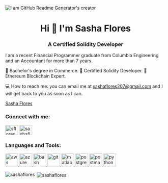 ![I am GitHub Readme Generator's creator](https://img3.goodfon.com/wallpaper/nbig/1/50/programmer-by-pcbots-java.jpg)





<h1 align="center">Hi 👋 I'm Sasha Flores</h1>
<h3 align="center">A Certified Solidity Developer</h3>

I am a recent Financial Programmer graduate from Columbia Engineering and an Accountant for more than 7 years.

👩 Bachelor's degree in Commerce.
👩 Certified Solidity Developer.
👩 Ethereum Blockchain Expert.


💻 How to reach me: you can email me at sashaflores207@gmail.com and I will get back to you as soon as I can.


<div class="LI-profile-badge"  data-version="v1" data-size="medium" data-locale="en_US" data-type="vertical" data-theme="dark" data-vanity="sflores369"><a class="LI-simple-link" href='https://www.linkedin.com/in/sflores369?trk=profile-badge'>Sasha Flores</a></div>


<h3 align="left">Connect with me:</h3>
<p align="left">
<a href="https://linkedin.com/in/sflores369" target="blank"><img align="center" src="https://cdn.jsdelivr.net/npm/simple-icons@3.0.1/icons/linkedin.svg" alt="sflores369" height="30" width="40" /></a>
<a href="https://kaggle.com/sashaflores" target="blank"><img align="center" src="https://cdn.jsdelivr.net/npm/simple-icons@3.0.1/icons/kaggle.svg" alt="sashaflores" height="30" width="40" /></a>
</p>

<h3 align="left">Languages and Tools:</h3>
<p align="left"> <a href="https://aws.amazon.com" target="_blank"> <img src="https://devicons.github.io/devicon/devicon.git/icons/amazonwebservices/amazonwebservices-original-wordmark.svg" alt="aws" width="40" height="40"/> </a> <a href="https://azure.microsoft.com/en-in/" target="_blank"> <img src="https://www.vectorlogo.zone/logos/microsoft_azure/microsoft_azure-icon.svg" alt="azure" width="40" height="40"/> </a> <a href="https://www.gnu.org/software/bash/" target="_blank"> <img src="https://www.vectorlogo.zone/logos/gnu_bash/gnu_bash-icon.svg" alt="bash" width="40" height="40"/> </a> <a href="https://git-scm.com/" target="_blank"> <img src="https://www.vectorlogo.zone/logos/git-scm/git-scm-icon.svg" alt="git" width="40" height="40"/> </a> <a href="https://www.mathworks.com/" target="_blank"> <img src="https://raw.githubusercontent.com/simple-icons/simple-icons/master/icons/mathworks.svg" alt="matlab" width="40" height="40"/> </a> <a href="https://www.postgresql.org" target="_blank"> <img src="https://devicons.github.io/devicon/devicon.git/icons/postgresql/postgresql-original-wordmark.svg" alt="postgresql" width="40" height="40"/> </a> <a href="https://postman.com" target="_blank"> <img src="https://www.vectorlogo.zone/logos/getpostman/getpostman-icon.svg" alt="postman" width="40" height="40"/> </a> <a href="https://www.python.org" target="_blank"> <img src="https://devicons.github.io/devicon/devicon.git/icons/python/python-original.svg" alt="python" width="40" height="40"/> </a> </p>

<p><img align="left" src="https://github-readme-stats.vercel.app/api/top-langs?username=sashaflores&show_icons=true&locale=en&layout=compact" alt="sashaflores" /></p>

<p>&nbsp;<img align="center" src="https://github-readme-stats.vercel.app/api?username=sashaflores&show_icons=true&locale=en" alt="sashaflores" /></p>
